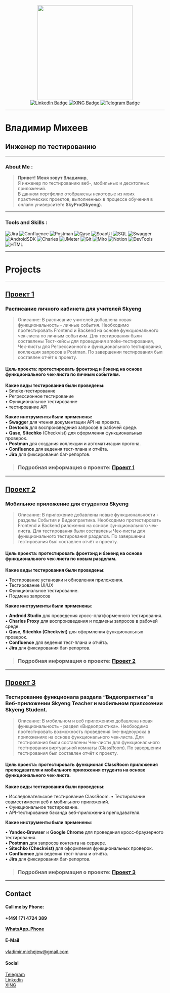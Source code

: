 <div id="header" align="center">
  <img src="https://media.giphy.com/media/v1.Y2lkPTc5MGI3NjExdGxsenhtZnNlM2Nnc2J4eGM2ank3YWpwZG81bWpmMGN4bXV0c3NlciZlcD12MV9pbnRlcm5hbF9naWZfYnlfaWQmY3Q9Zw/xTiTnBHZGDu75XXUd2/giphy.gif" width="300"/>
</div>


<div id="badges" align="center">
  <a href="www.linkedin.com/in/vladimir-michejew-93b687274">
    <img src="https://img.shields.io/badge/LinkedIn-blue?style=for-the-badge&logo=linkedin&logoColor=white" alt="LinkedIn Badge"/>
  </a>
  <a href="https://www.xing.com/profile/Vladimir_Michejew/cv">
    <img src="https://img.shields.io/badge/XING-green?style=for-the-badge&logo=xing&logoColor=white" alt="XING Badge"/>
  </a>
  <a href="https://t.me/vladimir_michejew">
    <img src="https://img.shields.io/badge/Telegram-blue?style=for-the-badge&logo=telegram&logoColor=white" alt="Telegram Badge"/>
  </a>
</div>
<div id="badges" align="center">
<img src="https://komarev.com/ghpvc/?username=vladicom&style=flat-square&color=blue" alt=""/>
</div>

---


# Владимир Михеев
## Инженер по тестированию

---

### About Me :
> **Привет! Меня зовут Владимир**,  
> Я инженер по тестированию веб-, мобильных и десктопных приложений.  
> В данном портфолио отображены некоторые из моих практических проектов, выполненных в процессе обучения в онлайн университете **SkyPro(Skyeng)**.

---

### Tools and Skills :
<div id="badges">
    <img src="https://img.shields.io/badge/Jira-lightgrey?style=for-the-badge&logo=atlassian&logoColor=blue" alt="Jira"/>
    <img src="https://img.shields.io/badge/Confluence-lightgrey?style=for-the-badge&logo=atlassian&logoColor=blue" alt="Confluence"/>
    <img src="https://img.shields.io/badge/Postman-lightgrey?style=for-the-badge&logo=postman&logoColor=orange" alt="Postman"/>
    <img src="https://img.shields.io/badge/Qase.io-lightgrey?style=for-the-badge&logo=qase&logoColor=blue" alt="Qase"/>
    <img src="https://img.shields.io/badge/SoapUI-lightgrey?style=for-the-badge&logo=soap&logoColor=yellow" alt="SoapUI"/>
    <img src="https://img.shields.io/badge/PostgreSQL-lightgrey?style=for-the-badge&logo=postgresql&logoColor=blue" alt="SQL"/>
    <img src="https://img.shields.io/badge/Swagger-lightgrey?style=for-the-badge&logo=swagger&logoColor=orange" alt="Swagger"/>
    <img src="https://img.shields.io/badge/Android Studio-lightgrey?style=for-the-badge&logo=android&logoColor=green" alt="AndroidSDK"/>
    <img src="https://img.shields.io/badge/Charles Proxy-lightgrey?style=for-the-badge&logo=charles&logoColor=white" alt="Charles"/>
    <img src="https://img.shields.io/badge/JMeter-lightgrey?style=for-the-badge&logo=apache jmeter&logoColor=red" alt="JMeter"/>
    <img src="https://img.shields.io/badge/Git-lightgrey?style=for-the-badge&logo=git&logoColor=red" alt="Git"/>
    <img src="https://img.shields.io/badge/Miro-lightgrey?style=for-the-badge&logo=miro&logoColor=yellow" alt="Miro"/>
    <img src="https://img.shields.io/badge/Notion-lightgrey?style=for-the-badge&logo=notion&logoColor=white" alt="Notion"/>
    <img src="https://img.shields.io/badge/DevTools-lightgrey?style=for-the-badge&logo=google chrome&logoColor=white" alt="DevTools"/>
    <img src="https://img.shields.io/badge/HTML and CSS-lightgrey?style=for-the-badge&logo=html academy&logoColor=blue" alt="HTML"/>
</div>

---

# Projects

---

## [Проект 1](/Project%201/Functional_Testing.md) 
### Расписание личного кабинета для учителей Skyeng
> Описание: В расписание учителей добавлена новая функциональность - личные события. Необходимо протестировать Frontend и Backend на основе функционального чек-листа по личным событиям. Для тестирования были составлены Тест-кейсы для проведения smoke-тестирования, Чек-листы для Регрессионного и функционального тестирования, коллекция запросов в Postman. По завершении тестирования был составлен отчёт к проекту.
#### Цель проекта: протестировать фронтэнд и бэкенд на основе функционального чек-листа по личным событиям.
**Какие виды тестирования были проведены:**  
• Smoke-тестирование  
• Регрессионное тестирование  
• Функциональное тестирование  
• тестирование API  

**Какие инструменты были применены:**  
• **Swagger** для чтения документации API на проекте.  
• **Devtools** для воспроизведения запросов в рабочей среде.  
• **Qase**, **Sitechko** (Checkvist) для оформления функциональных проверок.  
• **Postman** для создания коллекции и автоматизации прогона.  
• **Confluence** для ведения тест-плана и отчёта.  
• **Jira** для фиксирования баг-репортов.  

> ### Подробная информация о проекте: [**Проект 1**](/Project%201/Functional_Testing.md)

---

## [Проект 2](/Project%202/Testing_MobileApp.md)
### Мобильное приложение для студентов Skyeng
> Описание: В приложение добавлены новые функциональности - разделы События и Видеопрактика. Необходимо протестировать Frontend и Backend риложения на основе функционального чек-листа. Для тестирования были составлены Чек-листы для функционального тестирования разделов. По завершении тестирования был составлен отчёт к проекту.
#### Цель проекта: протестировать фронтэнд и бэкенд на основе функционального чек-листа по новым разделам.
**Какие виды тестирования были проведены**: 
 
• Тестирование установки и обновления приложения.   
• Тестирование UI/UX  
• Функциональное тестирование.  
• Подмена запросов  

**Какие инструменты были применены**:  

• **Android Studio** для проведения кросс-платформенного тестирования.   
• **Charles Proxy** для воспроизведения и подмены запросов в рабочей среде.  
• **Qase, Sitechko (Checkvist)** для оформления функциональных проверок.  
• **Confluence** для ведения тест-плана и отчёта.  
• **Jira** для фиксирования баг-репортов.  

> ### Подробная информация о проекте: [**Проект 2**](/Project%202/Testing_MobileApp.md)

---

## [Проект 3](/Project%203/Diplom.md)
### Тестирование функционала раздела “Видеопрактика” в Веб-приложении Skyeng Teacher и мобильном приложении Skyeng Student.
> Описание: В мобильном и веб приложениях добавлена новая функциональность - раздел «Видеопрактика». Необходимо протестировать возможность проведения live-видеоурока в приложениях на основе функционального чек-листа. Для тестирования были составлены Чек-листы для функционального тестирования виртуальной комнаты (ClassRoom). По завершении тестирования был составлен отчёт к проекту.
#### Цель проекта: протестировать функционал ClassRoom приложения преподавателя и мобильного приложения студента на основе функционального чек-листа.
**Какие виды тестирования были проведены**: 
 
• Исследовательское тестирование ClassRoom. 
• Тестирование совместимости веб и мобильного приложений.   
• Функциональное тестирование.  
• API-тестирование бэкэнда веб-приложения преподавателя. 

**Какие инструменты были применены**:  

• **Yandex-Browser** и **Google Chrome** для проведения кросс-браузерного тестирования.  
• **Postman** для запросов контента на сервере.  
• **Sitechko (Checkvist)** для оформления функциональных проверок.  
• **Confluence** для ведения тест-плана и отчёта.  
• **Jira** для фиксирования баг-репортов.  
  

> ### Подробная информация о проекте: [**Проект 3**](/Project%203/Diplom.md)
---

## Contact
#### Call me by Phone:
**+(49) 171 4724 389**   
<br><a href="https://call.whatsapp.com/voice/q4SEefogSwBZMZUWxdgx1n">**WhatsApp_Phone**</a>
#### E-Mail
vladimir.michejew@gmail.com
#### Social
<a href="https://t.me/vladimir_michejew">Telegram</a>
<br><a href="www.linkedin.com/in/vladimir-michejew-93b687274">Linkedin</a>
<br><a href="https://www.xing.com/profile/Vladimir_Michejew/cv">XING</a>

